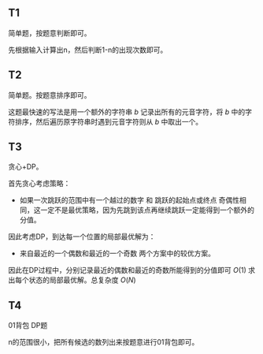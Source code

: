 ## T1

简单题，按题意判断即可。

先根据输入计算出n，然后判断1-n的出现次数即可。

## T2

简单题。按题意排序即可。

这题最快速的写法是用一个额外的字符串 $b$ 记录出所有的元音字符，将 $b$ 中的字符排序，然后遍历原字符串时遇到元音字符则从 $b$ 中取出一个。

## T3

贪心+DP。

首先贪心考虑策略：

* 如果一次跳跃的范围中有一个越过的数字 和 跳跃的起始点或终点 奇偶性相同，这一定不是最优策略，因为先跳到该点再继续跳跃一定能得到一个额外的分值。

因此考虑DP，到达每一个位置的局部最优解为：

* 来自最近的一个偶数和最近的一个奇数 两个方案中的较优方案。

因此在DP过程中，分别记录最近的偶数和最近的奇数所能得到的分值即可 $O(1)$ 求出每个状态的局部最优解。总复杂度 $O(N)$ 

## T4

01背包 DP题

n的范围很小，把所有候选的数列出来按题意进行01背包即可。